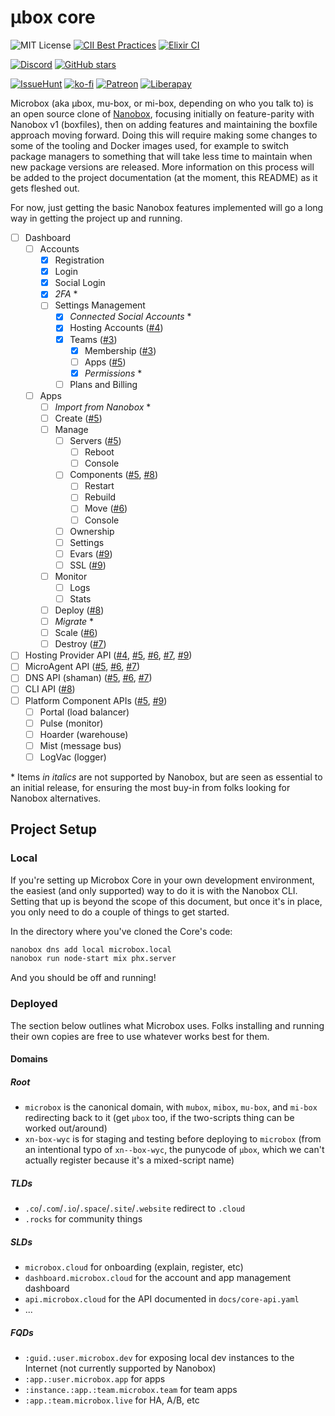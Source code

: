 # µbox core

![MIT License](https://img.shields.io/github/license/mu-box/core)
[![CII Best Practices](https://bestpractices.coreinfrastructure.org/projects/3162/badge)](https://bestpractices.coreinfrastructure.org/projects/3162)
[![Elixir CI](https://github.com/mu-box/core/workflows/Elixir%20CI/badge.svg)](https://github.com/mu-box/core/actions?query=workflow%3A%22Elixir+CI%22)

[![Discord](https://img.shields.io/discord/610589644651888651?logo=discord&style=social)](https://discord.gg/MCDdHfy)
[![GitHub stars](https://img.shields.io/github/stars/mu-box/core?style=social)](https://github.com/mu-box/core)

[![IssueHunt](https://img.shields.io/badge/fund-an_issue-blue)](https://issuehunt.io/o/mu-box)
[![ko-fi](https://img.shields.io/badge/donate-on_ko--fi-blue)](https://ko-fi.com/microbox)
[![Patreon](https://img.shields.io/endpoint.svg?url=https%3A%2F%2Fpatreon-shields-io.herokuapp.com%2Fmicrobox%2Fpledges)](https://patreon.com/microbox)
[![Liberapay](https://img.shields.io/liberapay/receives/microbox?logo=liberapay)](https://liberapay.com/microbox/)

Microbox (aka µbox, mu-box, or mi-box, depending on who you talk to) is an open
source clone of [Nanobox](https://nanobox.io), focusing initially on
feature-parity with Nanobox v1 (boxfiles), then on adding features and
maintaining the boxfile approach moving forward. Doing this will require making
some changes to some of the tooling and Docker images used, for example to
switch package managers to something that will take less time to maintain when
new package versions are released. More information on this process will be
added to the project documentation (at the moment, this README) as it gets
fleshed out.

For now, just getting the basic Nanobox features implemented will go a long way
in getting the project up and running.

- [ ] Dashboard
   - [ ] Accounts
      - [x] Registration
      - [x] Login
      - [x] Social Login
      - [x] _2FA_ \*
      - [ ] Settings Management
         - [x] _Connected Social Accounts_ \*
         - [x] Hosting Accounts ([#4][])
         - [x] Teams ([#3][])
            - [x] Membership ([#3][])
            - [ ] Apps ([#5][])
            - [x] _Permissions_ \*
         - [ ] Plans and Billing
   - [ ] Apps
      - [ ] _Import from Nanobox_ \*
      - [ ] Create ([#5][])
      - [ ] Manage
         - [ ] Servers ([#5][])
            - [ ] Reboot
            - [ ] Console
         - [ ] Components ([#5][], [#8][])
            - [ ] Restart
            - [ ] Rebuild
            - [ ] Move ([#6][])
            - [ ] Console
         - [ ] Ownership
         - [ ] Settings
         - [ ] Evars ([#9][])
         - [ ] SSL ([#9][])
      - [ ] Monitor
         - [ ] Logs
         - [ ] Stats
      - [ ] Deploy ([#8][])
      - [ ] _Migrate_ \*
      - [ ] Scale ([#6][])
      - [ ] Destroy ([#7][])
- [ ] Hosting Provider API ([#4][], [#5][], [#6][], [#7][], [#9][])
- [ ] MicroAgent API ([#5][], [#6][], [#7][])
- [ ] DNS API (shaman) ([#5][], [#6][], [#7][])
- [ ] CLI API ([#8][])
- [ ] Platform Component APIs ([#5][], [#9][])
   - [ ] Portal (load balancer)
   - [ ] Pulse (monitor)
   - [ ] Hoarder (warehouse)
   - [ ] Mist (message bus)
   - [ ] LogVac (logger)

\* Items _in italics_ are not supported by Nanobox, but are seen as essential to
an initial release, for ensuring the most buy-in from folks looking for Nanobox
alternatives.

[#3]: https://github.com/mu-box/core/issues/3
[#4]: https://github.com/mu-box/core/issues/4
[#5]: https://github.com/mu-box/core/issues/5
[#6]: https://github.com/mu-box/core/issues/6
[#7]: https://github.com/mu-box/core/issues/7
[#8]: https://github.com/mu-box/core/issues/8
[#9]: https://github.com/mu-box/core/issues/9

## Project Setup

### Local

If you're setting up Microbox Core in your own development environment, the
easiest (and only supported) way to do it is with the Nanobox CLI. Setting that
up is beyond the scope of this document, but once it's in place, you only need
to do a couple of things to get started.

In the directory where you've cloned the Core's code:

```sh
nanobox dns add local microbox.local
nanobox run node-start mix phx.server
```

And you should be off and running!

### Deployed

The section below outlines what Microbox uses. Folks installing and running
their own copies are free to use whatever works best for them.

#### Domains

##### Root

-   `microbox` is the canonical domain, with `mubox`, `mibox`, `mu-box`, and
    `mi-box` redirecting back to it (get `µbox` too, if the two-scripts thing
    can be worked out/around)
-   `xn-box-wyc` is for staging and testing before deploying to `microbox` (from
    an intentional typo of `xn--box-wyc`, the punycode of `µbox`, which we can't
    actually register because it's a mixed-script name)

##### TLDs

-   `.co`/`.com`/`.io`/`.space`/`.site`/`.website` redirect to `.cloud`
-   `.rocks` for community things

##### SLDs

-   `microbox.cloud` for onboarding (explain, register, etc)
-   `dashboard.microbox.cloud` for the account and app management dashboard
-   `api.microbox.cloud` for the API documented in `docs/core-api.yaml`
-   ...

##### FQDs

-   `:guid.:user.microbox.dev` for exposing local dev instances to the
    Internet (not currently supported by Nanobox)
-   `:app.:user.microbox.app` for apps
-   `:instance.:app.:team.microbox.team` for team apps
-   `:app.:team.microbox.live` for HA, A/B, etc
